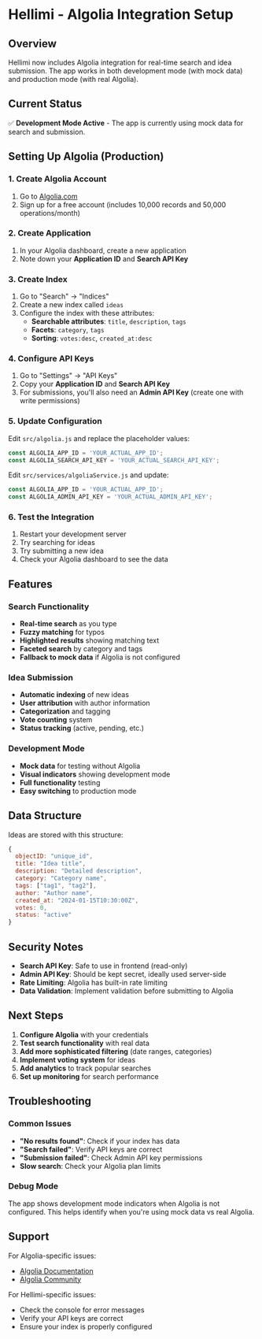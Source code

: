 # Hellimi - Algolia Integration Setup

## Overview
Hellimi now includes Algolia integration for real-time search and idea submission. The app works in both development mode (with mock data) and production mode (with real Algolia).

## Current Status
✅ **Development Mode Active** - The app is currently using mock data for search and submission.

## Setting Up Algolia (Production)

### 1. Create Algolia Account
1. Go to [Algolia.com](https://www.algolia.com)
2. Sign up for a free account (includes 10,000 records and 50,000 operations/month)

### 2. Create Application
1. In your Algolia dashboard, create a new application
2. Note down your **Application ID** and **Search API Key**

### 3. Create Index
1. Go to "Search" → "Indices"
2. Create a new index called `ideas`
3. Configure the index with these attributes:
   - **Searchable attributes**: `title`, `description`, `tags`
   - **Facets**: `category`, `tags`
   - **Sorting**: `votes:desc`, `created_at:desc`

### 4. Configure API Keys
1. Go to "Settings" → "API Keys"
2. Copy your **Application ID** and **Search API Key**
3. For submissions, you'll also need an **Admin API Key** (create one with write permissions)

### 5. Update Configuration
Edit `src/algolia.js` and replace the placeholder values:

```javascript
const ALGOLIA_APP_ID = 'YOUR_ACTUAL_APP_ID';
const ALGOLIA_SEARCH_API_KEY = 'YOUR_ACTUAL_SEARCH_API_KEY';
```

Edit `src/services/algoliaService.js` and update:

```javascript
const ALGOLIA_APP_ID = 'YOUR_ACTUAL_APP_ID';
const ALGOLIA_ADMIN_API_KEY = 'YOUR_ACTUAL_ADMIN_API_KEY';
```

### 6. Test the Integration
1. Restart your development server
2. Try searching for ideas
3. Try submitting a new idea
4. Check your Algolia dashboard to see the data

## Features

### Search Functionality
- **Real-time search** as you type
- **Fuzzy matching** for typos
- **Highlighted results** showing matching text
- **Faceted search** by category and tags
- **Fallback to mock data** if Algolia is not configured

### Idea Submission
- **Automatic indexing** of new ideas
- **User attribution** with author information
- **Categorization** and tagging
- **Vote counting** system
- **Status tracking** (active, pending, etc.)

### Development Mode
- **Mock data** for testing without Algolia
- **Visual indicators** showing development mode
- **Full functionality** testing
- **Easy switching** to production mode

## Data Structure

Ideas are stored with this structure:
```javascript
{
  objectID: "unique_id",
  title: "Idea title",
  description: "Detailed description",
  category: "Category name",
  tags: ["tag1", "tag2"],
  author: "Author name",
  created_at: "2024-01-15T10:30:00Z",
  votes: 0,
  status: "active"
}
```

## Security Notes

- **Search API Key**: Safe to use in frontend (read-only)
- **Admin API Key**: Should be kept secret, ideally used server-side
- **Rate Limiting**: Algolia has built-in rate limiting
- **Data Validation**: Implement validation before submitting to Algolia

## Next Steps

1. **Configure Algolia** with your credentials
2. **Test search functionality** with real data
3. **Add more sophisticated filtering** (date ranges, categories)
4. **Implement voting system** for ideas
5. **Add analytics** to track popular searches
6. **Set up monitoring** for search performance

## Troubleshooting

### Common Issues
- **"No results found"**: Check if your index has data
- **"Search failed"**: Verify API keys are correct
- **"Submission failed"**: Check Admin API key permissions
- **Slow search**: Check your Algolia plan limits

### Debug Mode
The app shows development mode indicators when Algolia is not configured. This helps identify when you're using mock data vs real Algolia.

## Support

For Algolia-specific issues:
- [Algolia Documentation](https://www.algolia.com/doc/)
- [Algolia Community](https://discourse.algolia.com/)

For Hellimi-specific issues:
- Check the console for error messages
- Verify your API keys are correct
- Ensure your index is properly configured
